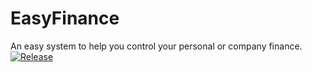 # EasyFinance
An easy system to help you control your personal or company finance. 
[![Release](https://github.com/FelipePSoares/EasyFinance/actions/workflows/Release.yml/badge.svg)](https://github.com/FelipePSoares/EasyFinance/actions/workflows/Release.yml)
